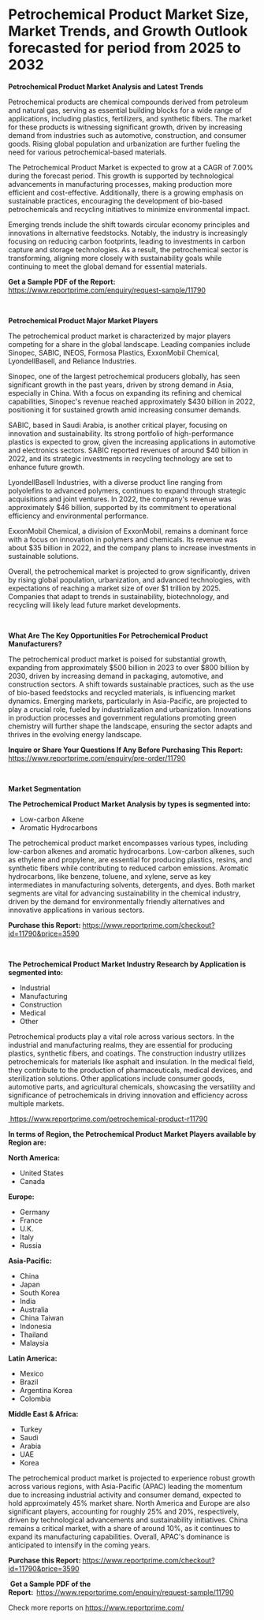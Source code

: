 <p><h1>Petrochemical Product Market Size, Market Trends, and Growth Outlook forecasted for period from 2025 to 2032</h1></p><p><strong>Petrochemical Product Market Analysis and Latest Trends</strong></p>
<p><p>Petrochemical products are chemical compounds derived from petroleum and natural gas, serving as essential building blocks for a wide range of applications, including plastics, fertilizers, and synthetic fibers. The market for these products is witnessing significant growth, driven by increasing demand from industries such as automotive, construction, and consumer goods. Rising global population and urbanization are further fueling the need for various petrochemical-based materials.</p><p>The Petrochemical Product Market is expected to grow at a CAGR of 7.00% during the forecast period. This growth is supported by technological advancements in manufacturing processes, making production more efficient and cost-effective. Additionally, there is a growing emphasis on sustainable practices, encouraging the development of bio-based petrochemicals and recycling initiatives to minimize environmental impact.</p><p>Emerging trends include the shift towards circular economy principles and innovations in alternative feedstocks. Notably, the industry is increasingly focusing on reducing carbon footprints, leading to investments in carbon capture and storage technologies. As a result, the petrochemical sector is transforming, aligning more closely with sustainability goals while continuing to meet the global demand for essential materials.</p></p>
<p><strong>Get a Sample PDF of the Report:&nbsp;</strong> <a href="https://www.reportprime.com/enquiry/request-sample/11790?utm_campaign=3445&utm_medium=2&utm_source=Github&utm_content=ia&utm_term=17032025&utm_id=petrochemical-product">https://www.reportprime.com/enquiry/request-sample/11790</a></p>
<p>&nbsp;</p>
<p><strong>Petrochemical Product Major Market Players</strong></p>
<p><p>The petrochemical product market is characterized by major players competing for a share in the global landscape. Leading companies include Sinopec, SABIC, INEOS, Formosa Plastics, ExxonMobil Chemical, LyondellBasell, and Reliance Industries.</p><p>Sinopec, one of the largest petrochemical producers globally, has seen significant growth in the past years, driven by strong demand in Asia, especially in China. With a focus on expanding its refining and chemical capabilities, Sinopec's revenue reached approximately $430 billion in 2022, positioning it for sustained growth amid increasing consumer demands.</p><p>SABIC, based in Saudi Arabia, is another critical player, focusing on innovation and sustainability. Its strong portfolio of high-performance plastics is expected to grow, given the increasing applications in automotive and electronics sectors. SABIC reported revenues of around $40 billion in 2022, and its strategic investments in recycling technology are set to enhance future growth.</p><p>LyondellBasell Industries, with a diverse product line ranging from polyolefins to advanced polymers, continues to expand through strategic acquisitions and joint ventures. In 2022, the company's revenue was approximately $46 billion, supported by its commitment to operational efficiency and environmental performance.</p><p>ExxonMobil Chemical, a division of ExxonMobil, remains a dominant force with a focus on innovation in polymers and chemicals. Its revenue was about $35 billion in 2022, and the company plans to increase investments in sustainable solutions.</p><p>Overall, the petrochemical market is projected to grow significantly, driven by rising global population, urbanization, and advanced technologies, with expectations of reaching a market size of over $1 trillion by 2025. Companies that adapt to trends in sustainability, biotechnology, and recycling will likely lead future market developments.</p></p>
<p>&nbsp;</p>
<p><strong>What Are The Key Opportunities For Petrochemical Product Manufacturers?</strong></p>
<p><p>The petrochemical product market is poised for substantial growth, expanding from approximately $500 billion in 2023 to over $800 billion by 2030, driven by increasing demand in packaging, automotive, and construction sectors. A shift towards sustainable practices, such as the use of bio-based feedstocks and recycled materials, is influencing market dynamics. Emerging markets, particularly in Asia-Pacific, are projected to play a crucial role, fueled by industrialization and urbanization. Innovations in production processes and government regulations promoting green chemistry will further shape the landscape, ensuring the sector adapts and thrives in the evolving energy landscape.</p></p>
<p><strong>Inquire or Share Your Questions If Any Before Purchasing This Report:</strong> <a href="https://www.reportprime.com/enquiry/pre-order/11790?utm_campaign=3445&utm_medium=2&utm_source=Github&utm_content=ia&utm_term=17032025&utm_id=petrochemical-product">https://www.reportprime.com/enquiry/pre-order/11790</a></p>
<p>&nbsp;</p>
<p><strong>Market Segmentation</strong></p>
<p><strong>The Petrochemical Product Market Analysis by types is segmented into:</strong></p>
<p><ul><li>Low-carbon Alkene</li><li>Aromatic Hydrocarbons</li></ul></p>
<p><p>The petrochemical product market encompasses various types, including low-carbon alkenes and aromatic hydrocarbons. Low-carbon alkenes, such as ethylene and propylene, are essential for producing plastics, resins, and synthetic fibers while contributing to reduced carbon emissions. Aromatic hydrocarbons, like benzene, toluene, and xylene, serve as key intermediates in manufacturing solvents, detergents, and dyes. Both market segments are vital for advancing sustainability in the chemical industry, driven by the demand for environmentally friendly alternatives and innovative applications in various sectors.</p></p>
<p><strong>Purchase this Report:&nbsp;</strong><a href="https://www.reportprime.com/checkout?id=11790&price=3590&utm_campaign=3445&utm_medium=2&utm_source=Github&utm_content=ia&utm_term=17032025&utm_id=petrochemical-product">https://www.reportprime.com/checkout?id=11790&price=3590</a></p>
<p>&nbsp;</p>
<p><strong>The Petrochemical Product Market Industry Research by Application is segmented into:</strong></p>
<p><ul><li>Industrial</li><li>Manufacturing</li><li>Construction</li><li>Medical</li><li>Other</li></ul></p>
<p><p>Petrochemical products play a vital role across various sectors. In the industrial and manufacturing realms, they are essential for producing plastics, synthetic fibers, and coatings. The construction industry utilizes petrochemicals for materials like asphalt and insulation. In the medical field, they contribute to the production of pharmaceuticals, medical devices, and sterilization solutions. Other applications include consumer goods, automotive parts, and agricultural chemicals, showcasing the versatility and significance of petrochemicals in driving innovation and efficiency across multiple markets.</p></p>
<p><a href="https://www.reportprime.com/petrochemical-product-r11790?utm_campaign=3445&utm_medium=2&utm_source=Github&utm_content=ia&utm_term=17032025&utm_id=petrochemical-product">&nbsp;https://www.reportprime.com/petrochemical-product-r11790</a></p>
<p><strong>In terms of Region, the Petrochemical Product Market Players available by Region are:</strong></p>
<p>
    <p> <strong> North America: </strong>
        <ul>
            <li>United States</li>
            <li>Canada</li>
        </ul>
        </p> 
    <p> <strong> Europe: </strong>
        <ul>
            <li>Germany</li>
            <li>France</li>
            <li>U.K.</li>
            <li>Italy</li>
            <li>Russia</li>
        </ul>
        </p> 
    <p> <strong> Asia-Pacific: </strong>
        <ul>
            <li>China</li>
            <li>Japan</li>
            <li>South Korea</li>
            <li>India</li>
            <li>Australia</li>
            <li>China Taiwan</li>
            <li>Indonesia</li>
            <li>Thailand</li>
            <li>Malaysia</li>
        </ul>
        </p> 
    <p> <strong> Latin America: </strong>
        <ul>
            <li>Mexico</li>
            <li>Brazil</li>
            <li>Argentina Korea</li>
            <li>Colombia</li>
        </ul>
        </p> 
    <p> <strong> Middle East & Africa: </strong>
        <ul>
            <li>Turkey</li>
            <li>Saudi</li>
            <li>Arabia</li>
            <li>UAE</li>
            <li>Korea</li>
        </ul>
    </p>
    </p>
<p><p>The petrochemical product market is projected to experience robust growth across various regions, with Asia-Pacific (APAC) leading the momentum due to increasing industrial activity and consumer demand, expected to hold approximately 45% market share. North America and Europe are also significant players, accounting for roughly 25% and 20%, respectively, driven by technological advancements and sustainability initiatives. China remains a critical market, with a share of around 10%, as it continues to expand its manufacturing capabilities. Overall, APAC's dominance is anticipated to intensify in the coming years.</p></p>
<p><strong>Purchase this Report: </strong><a href="https://www.reportprime.com/checkout?id=11790&price=3590&utm_campaign=3445&utm_medium=2&utm_source=Github&utm_content=ia&utm_term=17032025&utm_id=petrochemical-product">https://www.reportprime.com/checkout?id=11790&price=3590</a></p>
<p>&nbsp;<strong>Get a Sample PDF of the Report:&nbsp;&nbsp;</strong><a href="https://www.reportprime.com/enquiry/request-sample/11790?utm_campaign=3445&utm_medium=2&utm_source=Github&utm_content=ia&utm_term=17032025&utm_id=petrochemical-product">https://www.reportprime.com/enquiry/request-sample/11790</a></p>
<p><strong></strong></p>
<p>Check more reports on <a href="https://www.reportprime.com/?utm_campaign=3445&utm_medium=2&utm_source=Github&utm_content=ia&utm_term=17032025&utm_id=petrochemical-product">https://www.reportprime.com/</a></p>